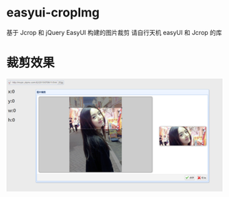 # easyui-cropImg
基于 Jcrop 和 jQuery EasyUI 构建的图片裁剪
请自行天机 easyUI 和 Jcrop 的库
# 裁剪效果
![image](https://github.com/zxb5102/easyui-cropImg/blob/master/img/test.png)

